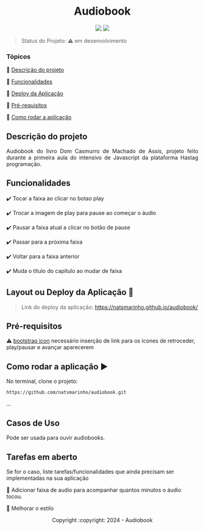 <h1 align="center">Audiobook</h1> 

<p align="center">
<img src="https://img.shields.io/static/v1?label=Github&message=deploy&color=blue&style=for-the-badge&logo=github"/>
<img src="http://img.shields.io/static/v1?label=STATUS&message=EM%20DESENVOLVIMENTO&color=RED&style=for-the-badge"/>
</p>

> Status do Projeto: :warning: em desenvolvimento

### Tópicos 

:small_blue_diamond: [Descrição do projeto](#descrição-do-projeto)

:small_blue_diamond: [Funcionalidades](#funcionalidades)

:small_blue_diamond: [Deploy da Aplicação](#deploy-da-aplicação-dash)

:small_blue_diamond: [Pré-requisitos](#pré-requisitos)

:small_blue_diamond: [Como rodar a aplicação](#como-rodar-a-aplicação-arrow_forward)


## Descrição do projeto 

<p align="justify">
  Audiobook do livro Dom Casmurro de Machado de Assis, projeto feito durante a primeira aula do intensivo de Javascript da plataforma Hastag programação.
</p>

## Funcionalidades

:heavy_check_mark: Tocar a faixa ao clicar no botao play

:heavy_check_mark: Trocar a imagem de play para pause ao começar o áudio  

:heavy_check_mark: Pausar a faixa atual a clicar no botão de pause 

:heavy_check_mark: Passar para a próxima faixa  

:heavy_check_mark: Voltar para a faixa anterior

:heavy_check_mark: Muda o título do capítulo ao mudar de faixa  

## Layout ou Deploy da Aplicação :dash:

> Link do deploy da aplicação: https://natsmarinho.github.io/audiobook/
> 
## Pré-requisitos

:warning: [bootstrap icon](https://icons.getbootstrap.com/) necessário inserção de link para os ícones de retroceder, play/pausar e avançar aparecerem

## Como rodar a aplicação :arrow_forward:

No terminal, clone o projeto: 

```
https://github.com/natsmarinho/audiobook.git
```

... 

## Casos de Uso
Pode ser usada para ouvir audiobooks.


## Tarefas em aberto

Se for o caso, liste tarefas/funcionalidades que ainda precisam ser implementadas na sua aplicação

:memo: Adicionar faixa de audio para acompanhar quantos minutos o áudio tocou.

:memo: Melhorar o estilo 

<p align="center"> Copyright :copyright: 2024 - Audiobook </p>
